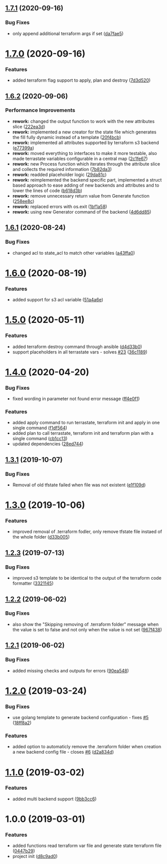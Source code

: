 ## [1.7.1](https://github.com/janritter/terrastate/compare/1.7.0...1.7.1) (2020-09-16)


### Bug Fixes

* only append additional terraform args if set ([da7fae5](https://github.com/janritter/terrastate/commit/da7fae56cbf1693679dbc99ad8b3194be1e86fdb))

# [1.7.0](https://github.com/janritter/terrastate/compare/1.6.2...1.7.0) (2020-09-16)


### Features

* added terraform flag support to apply, plan and destroy ([7d3d520](https://github.com/janritter/terrastate/commit/7d3d52054b2550e2cebacc61e1d6a638cfd548e2))

## [1.6.2](https://github.com/janritter/terrastate/compare/1.6.1...1.6.2) (2020-09-06)


### Performance Improvements

* **rework:** changed the output function to work with the new attributes slice ([222ea3d](https://github.com/janritter/terrastate/commit/222ea3d5ebf017339c4714556bf79d3899f9c29e))
* **rework:** implemented a new creator for the state file which generates the fill fully dynamic instead of a template ([20f4bcb](https://github.com/janritter/terrastate/commit/20f4bcb18e48c91199856069cade1cbd5d3cc682))
* **rework:** implemented all attributes supported by terraform s3 backend ([e77399a](https://github.com/janritter/terrastate/commit/e77399a85874d51a4551795bb01c6c7137b894bb))
* **rework:** moved everything to interfaces to make it more testable, also made terrastate variables configurable in a central map ([2c1fe67](https://github.com/janritter/terrastate/commit/2c1fe6712c01c8b2d1104e655191729b9b466b2f))
* **rework:** new Process function which iterates through the attribute slice and collects the required information ([7b82da3](https://github.com/janritter/terrastate/commit/7b82da327700cda4cc5bc9881393ca13bed6acbe))
* **rework:** readded placeholder logic ([29da81c](https://github.com/janritter/terrastate/commit/29da81cbfffdbd68ed9f31f753108cde03b281f3))
* **rework:** reimplemented the backend specific part, implemented a struct based approach to ease adding of new backends and attributes and to lower the lines of code ([b618d3b](https://github.com/janritter/terrastate/commit/b618d3b291043bf95afca0e9f01277c6c2108718))
* **rework:** remove unnecessary return value from Generate function ([258ee8c](https://github.com/janritter/terrastate/commit/258ee8cb5d350218d90d313c330a30ec968f231d))
* **rework:** replaced errors with os.exit ([1bf1a58](https://github.com/janritter/terrastate/commit/1bf1a580596d12d1c96c5e0f32dff0176f47d3ad))
* **rework:** using new Generator command of the backend ([4d6dd85](https://github.com/janritter/terrastate/commit/4d6dd85cd70996cb51f7123fc489e2b29abcb3ba))

## [1.6.1](https://github.com/janritter/terrastate/compare/1.6.0...1.6.1) (2020-08-24)


### Bug Fixes

* changed acl to state_acl to match other variables ([a43ffa0](https://github.com/janritter/terrastate/commit/a43ffa05958d6ea31b4e2b5ba3f85426e7043c0d))

# [1.6.0](https://github.com/janritter/terrastate/compare/1.5.0...1.6.0) (2020-08-19)


### Features

* added support for s3 acl variable ([51a4a6e](https://github.com/janritter/terrastate/commit/51a4a6eb9183ea8d5a94e568a4cccc052f4220aa))

# [1.5.0](https://github.com/janritter/terrastate/compare/1.4.0...1.5.0) (2020-05-11)


### Features

* added terraform destroy command through ansible ([d4d33b0](https://github.com/janritter/terrastate/commit/d4d33b0cf0c4e0b7c185cc74068b66f899fc5ec9))
* support placeholders in all terrastate vars - solves [#23](https://github.com/janritter/terrastate/issues/23) ([36c1189](https://github.com/janritter/terrastate/commit/36c1189e84245328805a5ac08aa731c80fa66cce))

# [1.4.0](https://github.com/janritter/terrastate/compare/1.3.1...1.4.0) (2020-04-20)


### Bug Fixes

* fixed wording in parameter not found error message ([ff4e0f1](https://github.com/janritter/terrastate/commit/ff4e0f14b8279010e4e2f56bd3edf0f71ea1ccc4))


### Features

* added apply command to run terrastate, terraform init and apply in one single command ([f1df564](https://github.com/janritter/terrastate/commit/f1df5643a6bafa795d0b7ed526691f599740a198))
* added plan to call terrastate, terraform init and terraform plan with a single command ([cb1cc13](https://github.com/janritter/terrastate/commit/cb1cc13e0e6262b69c2ebf1d9f248260faff96e9))
* updated dependencies ([28ed744](https://github.com/janritter/terrastate/commit/28ed744172cd76789cb07d46cf9c02aec6a50e3f))

## [1.3.1](https://github.com/janritter/terrastate/compare/1.3.0...1.3.1) (2019-10-07)


### Bug Fixes

* Removal of old tfstate failed when file was not existent ([e1f109d](https://github.com/janritter/terrastate/commit/e1f109d))

# [1.3.0](https://github.com/janritter/terrastate/compare/1.2.3...1.3.0) (2019-10-06)


### Features

* improved removal of .terraform fodler, only remove tfstate file instaed of the whole folder ([d33b005](https://github.com/janritter/terrastate/commit/d33b005))

## [1.2.3](https://github.com/janritter/terrastate/compare/1.2.2...1.2.3) (2019-07-13)


### Bug Fixes

* improved s3 template to be identical to the output of the terraform code formatter ([3321145](https://github.com/janritter/terrastate/commit/3321145))

## [1.2.2](https://github.com/janritter/terrastate/compare/1.2.1...1.2.2) (2019-06-02)


### Bug Fixes

* also show the "Skipping removing of .terraform folder" message when the value is set to false and not only when the value is not set ([967f438](https://github.com/janritter/terrastate/commit/967f438))

## [1.2.1](https://github.com/janritter/terrastate/compare/1.2.0...1.2.1) (2019-06-02)


### Bug Fixes

* added missing checks and outputs for errors ([90ea548](https://github.com/janritter/terrastate/commit/90ea548))

# [1.2.0](https://github.com/janritter/terrastate/compare/1.1.0...1.2.0) (2019-03-24)


### Bug Fixes

* use golang template to generate backend configuration - fixes [#5](https://github.com/janritter/terrastate/issues/5) ([18ff8a2](https://github.com/janritter/terrastate/commit/18ff8a2))


### Features

* added option to automaticly remove the .terraform folder when creation a new backend config file - closes [#6](https://github.com/janritter/terrastate/issues/6) ([d2a834d](https://github.com/janritter/terrastate/commit/d2a834d))

# [1.1.0](https://github.com/janritter/terrastate/compare/1.0.0...1.1.0) (2019-03-02)


### Features

* added multi backend support ([9bb3cc6](https://github.com/janritter/terrastate/commit/9bb3cc6))

# 1.0.0 (2019-03-01)


### Features

* added functions read terraform var file and generate state terraform file ([0447b29](https://github.com/janritter/terrastate/commit/0447b29))
* project init ([d8c9ad0](https://github.com/janritter/terrastate/commit/d8c9ad0))
